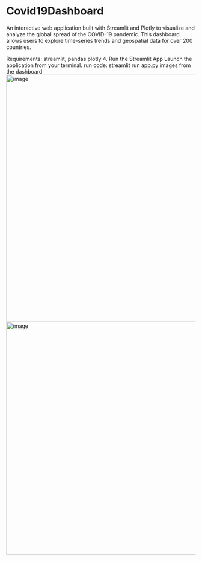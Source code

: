 # Covid19Dashboard


An interactive web application built with Streamlit and Plotly to visualize and analyze the global spread of the COVID-19 pandemic. This dashboard allows users to explore time-series trends and geospatial data for over 200 countries.

Requirements: streamlit,
pandas
plotly 
4. Run the Streamlit App
Launch the application from your terminal.
run code:  streamlit run app.py
images from the dashboard
<img width="1447" height="655" alt="image" src="https://github.com/user-attachments/assets/82bb6f01-3df0-4aef-8a2a-64f2b7d59c18" />
<img width="1386" height="617" alt="image" src="https://github.com/user-attachments/assets/2a2fb7e2-b13a-4d89-906f-85b50a67db03" />
